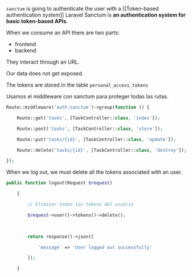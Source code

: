 `sanctum` is going to authenticate the user with a [[Token-based authentication system]]
Laravel Sanctum is **an authentication system for basic token-based APIs**.

When we consume an API there are two parts:
- frontend
- backend

They interact through an URL.

Our data does not get exposed.

The tokens are stored in the table `personal_access_tokens` 

Usamos el middleware con sanctum para proteger todas las rutas.
```php
Route::middleware('auth:sanctum')->group(function () {

    Route::get('tasks', [TaskController::class, 'index']);

    Route::post('tasks', [TaskController::class, 'store']);

    Route::put('tasks/{id}', [TaskController::class, 'update']);

    Route::delete('tasks/{id}', [TaskController::class, 'destroy']);

});
```

When we log out, we must delete all the tokens associated with an user.
```php
public function logout(Request $request)

    {

        // Eliminar todos los tokens del usuario

        $request->user()->tokens()->delete();

  

        return response()->json([

            'message' => 'User logged out successfully'

        ]);

    }
```